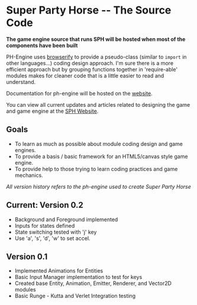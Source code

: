 Super Party Horse -- The Source Code
====================================

**The game engine source that runs SPH will be hosted when most of the components have been built**

PH-Engine uses [browserify](browserify.org) to provide a pseudo-class (similar to `import` in other languages...) coding design approach. I'm sure there is a more efficient approach but by grouping functions together in 'require-able' modules makes for cleaner code that is a little easier to read and understand.

Documentation for ph-engine will be hosted on the [website](http://theoperatore.github.io/super-party-horse).

You can view all current updates and articles related to designing the game and game engine at the [SPH Website](http://theoperatore.github.io/super-party-horse).

Goals
-----

- To learn as much as possible about module coding design and game engines.
- To provide a basis / basic framework for an HTML5/canvas style game engine.
- To provide help to those trying to learn coding practices and game mechanics.


*All version history refers to the ph-engine used to create Super Party Horse*

Current: Version 0.2
--------------------

- Background and Foreground implemented
- Inputs for states defined
- State switching tested with 'j' key
- Use 'a', 's', 'd', 'w' to set accel.

Version 0.1
-----------

- Implemented Animations for Entities
- Basic Input Manager implementation to test for keys
- Created base Entity, Animation, Emitter, Renderer, and Vector2D modules
- Basic Runge - Kutta and Verlet Integration testing
